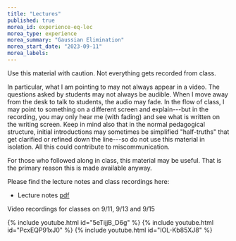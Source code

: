 ```yaml
---
title: "Lectures"
published: true
morea_id: experience-eq-lec
morea_type: experience
morea_summary: "Gaussian Elimination"
morea_start_date: "2023-09-11"
morea_labels:
---
```


Use this material with caution. Not everything gets recorded from
class. 

In particular, what I am pointing to may not always appear in a
video. The questions asked by students may not always be audible. When
I move away from the desk to talk to students, the audio may fade. In
the flow of class, I may point to something on a different screen and
explain---but in the recording, you may only hear me (with fading) and
see what is written on the writing screen. Keep in mind also that in
the normal pedagogical structure, initial introductions may sometimes
be simplified "half-truths" that get clarified or refined down the
line---so do not use this material in isolation. All this could
contribute to miscommunication.

For those who followed along in class, this material may be
useful. That is the primary reason this is made available anyway. 

Please find the lecture notes and class recordings here:

 * Lecture notes [pdf](/ee345/morea/equations/2023-09-11-Note-10-21.pdf)

Video recordings for classes on 9/11, 9/13 and 9/15

{% include youtube.html id="5eTijjB_D6g" %}
{% include youtube.html id="PcxEQP91xJ0" %}
{% include youtube.html id="IOL-Kb85XJ8" %}
